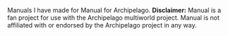 Manuals I have made for Manual for Archipelago.
**Disclaimer:** Manual is a fan project for use with the Archipelago multiworld project. Manual is not affiliated with or endorsed by the Archipelago project in any way.
